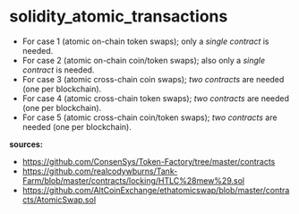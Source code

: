# solidity_atomic_transactions

* For case 1 (atomic on-chain token swaps); only a *single contract* is needed.
* For case 2 (atomic on-chain coin/token swaps); also only a *single contract* is needed.
* For case 3 (atomic cross-chain coin swaps); *two contracts* are needed (one per blockchain).
* For case 4 (atomic cross-chain token swaps); *two contracts* are needed (one per blockchain).
* For case 5 (atomic cross-chain coin/token swaps); *two contracts* are needed (one per blockchain).



**sources:**
* https://github.com/ConsenSys/Token-Factory/tree/master/contracts
* https://github.com/realcodywburns/Tank-Farm/blob/master/contracts/locking/HTLC%28mew%29.sol
* https://github.com/AltCoinExchange/ethatomicswap/blob/master/contracts/AtomicSwap.sol

